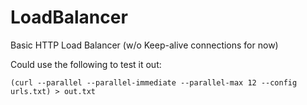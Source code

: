 # LoadBalancer

Basic HTTP Load Balancer (w/o Keep-alive connections for now)

Could use the following to test it out:

`(curl --parallel --parallel-immediate --parallel-max 12 --config urls.txt) > out.txt`
